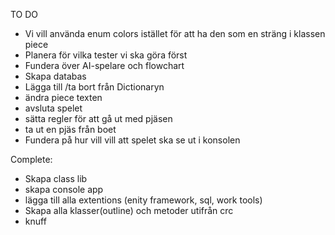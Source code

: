 TO DO

- Vi vill använda enum colors istället för att ha den som en sträng i klassen piece
- Planera för vilka tester vi ska göra först
- Fundera över AI-spelare och flowchart
- Skapa databas
- Lägga till /ta bort från Dictionaryn
- ändra piece texten
- avsluta spelet 
- sätta regler för att gå ut med  pjäsen
- ta ut en pjäs från boet
- Fundera på hur vill vill att spelet ska se ut i konsolen




Complete:

- Skapa class lib
- skapa console app
- lägga till alla extentions (enity framework, sql, work tools)
- Skapa alla klasser(outline) och metoder utifrån crc
- knuff